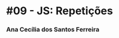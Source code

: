 # #09 - JS: Repetições

### Ana Cecília dos Santos Ferreira

[comment]: <> (Coloque aqui o nome completo)